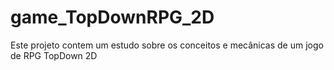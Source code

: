 # game_TopDownRPG_2D
Este projeto contem um estudo sobre os conceitos e mecânicas de um jogo de RPG TopDown 2D
